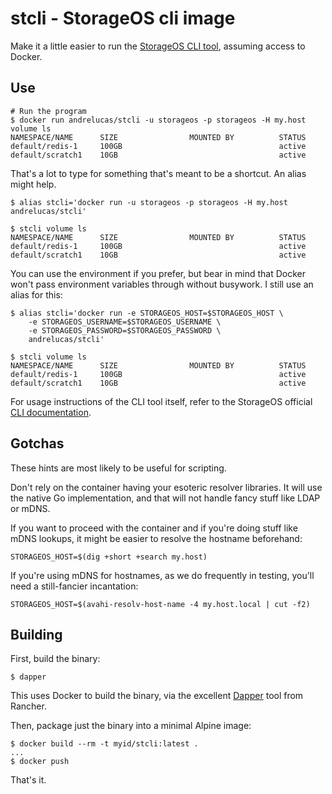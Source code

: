 # stcli - StorageOS cli image

Make it a little easier to run the [StorageOS CLI tool](https://github.com/storageos/go-cli/releases),
assuming access to Docker.

## Use

```
# Run the program
$ docker run andrelucas/stcli -u storageos -p storageos -H my.host volume ls
NAMESPACE/NAME      SIZE                MOUNTED BY          STATUS
default/redis-1     100GB                                   active
default/scratch1    10GB                                    active
```

That's a lot to type for something that's meant to be a shortcut. An alias might help.

```
$ alias stcli='docker run -u storageos -p storageos -H my.host andrelucas/stcli'

$ stcli volume ls
NAMESPACE/NAME      SIZE                MOUNTED BY          STATUS
default/redis-1     100GB                                   active
default/scratch1    10GB                                    active
```

You can use the environment if you prefer, but bear in mind that Docker won't pass environment
variables through without busywork. I still use an alias for this:

```
$ alias stcli='docker run -e STORAGEOS_HOST=$STORAGEOS_HOST \
    -e STORAGEOS_USERNAME=$STORAGEOS_USERNAME \
    -e STORAGEOS_PASSWORD=$STORAGEOS_PASSWORD \
    andrelucas/stcli'

$ stcli volume ls
NAMESPACE/NAME      SIZE                MOUNTED BY          STATUS
default/redis-1     100GB                                   active
default/scratch1    10GB                                    active
```

For usage instructions of the CLI tool itself, refer to the StorageOS official
[CLI documentation](https://docs.storageos.com/docs/reference/cli.html).

## Gotchas

These hints are most likely to be useful for scripting.

Don't rely on the container having your esoteric resolver libraries. It will use the
native Go implementation, and that will not handle fancy stuff like LDAP or mDNS.

If you want to proceed with the container and if you're doing stuff like mDNS lookups,
it might be easier to resolve the hostname beforehand:

```
STORAGEOS_HOST=$(dig +short +search my.host)
```

If you're using mDNS for hostnames, as we do frequently in testing, you'll need a
still-fancier incantation:

```
STORAGEOS_HOST=$(avahi-resolv-host-name -4 my.host.local | cut -f2)
```

## Building

First, build the binary:

```
$ dapper
```

This uses Docker to build the binary, via the excellent [Dapper](https://github.com/rancher/dapper) tool from Rancher.

Then, package just the binary into a minimal Alpine image:

```
$ docker build --rm -t myid/stcli:latest .
...
$ docker push
```

That's it.
